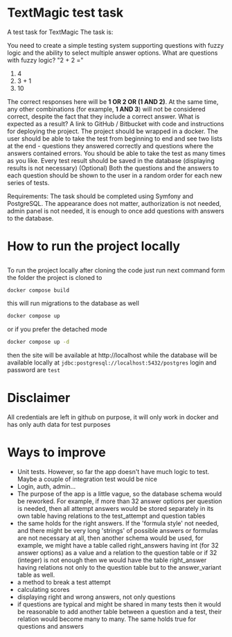 # TextMagic test task

A test task for TextMagic
The task is:

You need to create a simple testing system supporting questions with fuzzy logic and the ability to select multiple
answer options.
What are questions with fuzzy logic? "2 + 2 ="
1. 4
2. 3 + 1
3. 10

The correct responses here will be **1 OR 2 OR (1 AND 2)**. At the same time, any other combinations (for example, **1 AND 3**) will not be considered correct, despite the fact that they include a correct answer.
What is expected as a result?
A link to GitHub / Bitbucket with code and instructions for deploying the project. The project should be wrapped in a
docker. The user should be able to take the test from beginning to end and see two lists at the end - questions they answered correctly and questions where the answers contained errors. You should be able to take the test as many times as you like. Every test result should be saved in the database (displaying results is not necessary) (Optional) Both the questions and the answers to each question should be shown to the user in a random order for each new series of tests.

Requirements: The task should be completed using Symfony and PostgreSQL. The appearance does not matter, authorization is not needed, admin panel is not needed, it is enough to once add questions with answers to the database.

# How to run the project locally

## 
To run the project locally after cloning the code just run next command form the folder the project is cloned to

```bash
docker compose build
```
this will run migrations to the database as well
```bash
docker compose up
```
or if you prefer the detached mode

```bash
docker compose up -d
```
then the site will be available at http://localhost
while the database will be available locally at
`jdbc:postgresql://localhost:5432/postgres`
login and password are `test`

# Disclaimer

All credentials are left in github on purpose, it will only work in docker and has only auth data for test purposes

# Ways to improve

- Unit tests. However, so far the app doesn't have much logic to test. Maybe a couple of integration test would be nice
- Login, auth, admin...
- The purpose of the app is a little vague, so the database schema would be reworked. For example, if more than 32 answer
options per question is needed, then all attempt answers would be stored separately in its own table having relations to
the test_attempt and question tables
- the same holds for the right answers. If the 'formula style' not needed, and there might be very long 'strings' 
of possible answers or formulas are not necessary at all, then another schema would be used, for example, 
we might have a table called right_answers having int (for 32 answer options) as a value and a relation to the question table
or if 32 (integer) is not enough then we would have the table right_answer having relations not only to the question table but to the answer_variant table as well.
- a method to break a test attempt
- calculating scores
- displaying right and wrong answers, not only questions
- if questions are typical and might be shared in many tests then it would be reasonable to add another table between 
a question and a test, their relation would become many to many. The same holds true for questions and answers 
